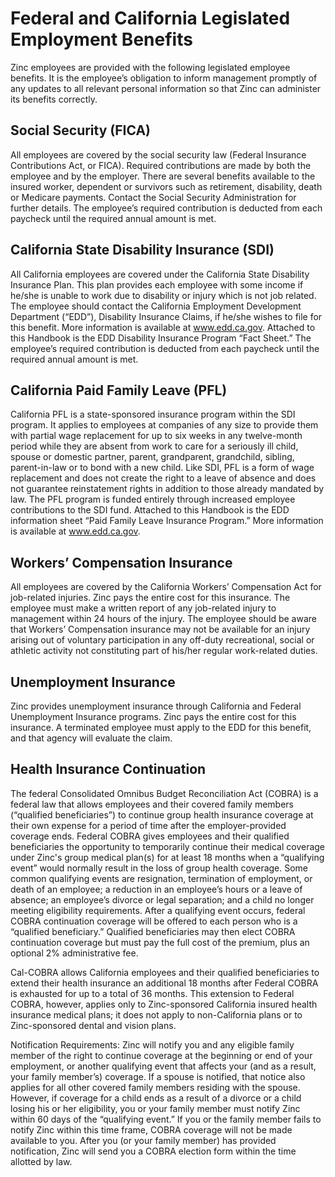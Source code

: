 # Federal and California Legislated Employment Benefits

Zinc employees are provided with the following legislated employee benefits. It
is the employee’s obligation to inform management promptly of any updates to
all relevant personal information so that Zinc can administer its benefits
correctly.

## Social Security (FICA)
All employees are covered by the social security law (Federal Insurance
Contributions Act, or FICA). Required contributions are made by both the
employee and by the employer. There are several benefits available to the
insured worker, dependent or survivors such as retirement, disability, death or
Medicare payments. Contact the Social Security Administration for further
details. The employee’s required contribution is deducted from each paycheck
until the required annual amount is met.

## California State Disability Insurance (SDI)
All California employees are covered under the California State Disability
Insurance Plan. This plan provides each employee with some income if he/she is
unable to work due to disability or injury which is not job related. The
employee should contact the California Employment Development Department
(“EDD”), Disability Insurance Claims, if he/she wishes to file for this
benefit. More information is available at www.edd.ca.gov. Attached to this
Handbook is the EDD Disability Insurance Program “Fact Sheet.” The employee’s
required contribution is deducted from each paycheck until the required annual
amount is met.

## California Paid Family Leave (PFL)
California PFL is a state-sponsored insurance program within the SDI program.
It applies to employees at companies of any size to provide them with partial
wage replacement for up to six weeks in any twelve-month period while they are
absent from work to care for a seriously ill child, spouse or domestic partner,
parent, grandparent, grandchild, sibling, parent-in-law or to bond with a new
child. Like SDI, PFL is a form of wage replacement and does not create the
right to a leave of absence and does not guarantee reinstatement rights in
addition to those already mandated by law. The PFL program is funded entirely
through increased employee contributions to the SDI fund. Attached to this
Handbook is the EDD information sheet “Paid Family Leave Insurance Program.”
More information is available at www.edd.ca.gov.

## Workers’ Compensation Insurance
All employees are covered by the California Workers’ Compensation Act for
job-related injuries. Zinc pays the entire cost for this insurance. The
employee must make a written report of any job-related injury to management
within 24 hours of the injury. The employee should be aware that Workers’
Compensation insurance may not be available for an injury arising out of
voluntary participation in any off-duty recreational, social or athletic
activity not constituting part of his/her regular work-related duties.

## Unemployment Insurance
Zinc provides unemployment insurance through California and Federal
Unemployment Insurance programs. Zinc pays the entire cost for this insurance.
A terminated employee must apply to the EDD for this benefit, and that agency
will evaluate the claim.

## Health Insurance Continuation
The federal Consolidated Omnibus Budget Reconciliation Act (COBRA) is a federal
law that allows employees and their covered family members (“qualified
beneficiaries”) to continue group health insurance coverage at their own
expense for a period of time after the employer-provided coverage ends. Federal
COBRA gives employees and their qualified beneficiaries the opportunity to
temporarily continue their medical coverage under Zinc's group medical plan(s)
for at least 18 months when a “qualifying event” would normally result in the
loss of group health coverage. Some common qualifying events are resignation,
termination of employment, or death of an employee; a reduction in an
employee’s hours or a leave of absence; an employee’s divorce or legal
separation; and a child no longer meeting eligibility requirements. After a
qualifying event occurs, federal COBRA continuation coverage will be offered
to each person who is a “qualified beneficiary.” Qualified beneficiaries may
then elect COBRA continuation coverage but must pay the full cost of the
premium, plus an optional 2% administrative fee.

Cal-COBRA allows California employees and their qualified beneficiaries to
extend their health insurance an additional 18 months after Federal COBRA is
exhausted for up to a total of 36 months. This extension to Federal COBRA,
however, applies only to Zinc-sponsored California insured health insurance
medical plans; it does not apply to non-California plans or to Zinc-sponsored
dental and vision plans.

Notification Requirements: Zinc will notify you and any eligible family member
of the right to continue coverage at the beginning or end of your employment,
or another qualifying event that affects your (and as a result, your family
member’s) coverage. If a spouse is notified, that notice also applies for all
other covered family members residing with the spouse. However, if coverage for
a child ends as a result of a divorce or a child losing his or her eligibility,
you or your family member must notify Zinc within 60 days of the “qualifying
event.” If you or the family member fails to notify Zinc within this time
frame, COBRA coverage will not be made available to you. After you (or your
family member) has provided notification, Zinc will send you a COBRA election
form within the time allotted by law.
